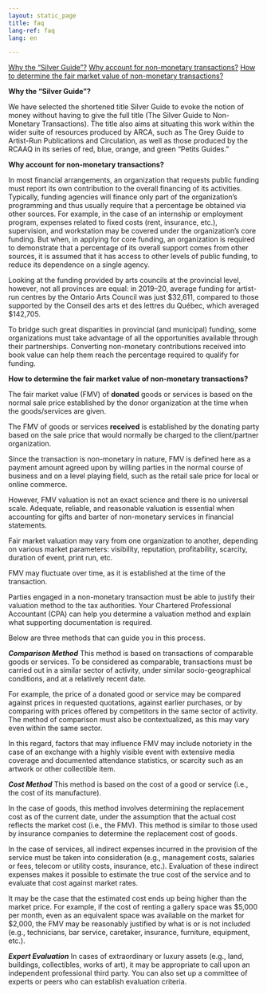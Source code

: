 ```yaml
---
layout: static_page
title: faq
lang-ref: faq
lang: en

---
```

<a href="#1">Why the “Silver Guide”?</a>
<a href="#2">Why account for non-monetary transactions?</a>
<a href="#3">How to determine the fair market value of non-monetary transactions?</a>

<a name="1"><strong>Why the “Silver Guide”?</strong></a>

We have selected the shortened title Silver Guide to evoke the notion of money without having to give the full title (The Silver Guide to Non-Monetary Transactions). The title also aims at situating this work within the wider suite of resources produced by ARCA, such as The Grey Guide to Artist-Run Publications and Circulation, as well as those produced by the RCAAQ in its series of red, blue, orange, and green “Petits Guides.”

<a name="2"><strong>Why account for non-monetary transactions?</strong></a>

In most financial arrangements, an organization that requests public funding must report its own contribution to the overall financing of its activities. Typically, funding agencies will finance only part of the organization’s programming and thus usually require that a percentage be obtained via other sources. For example, in the case of an internship or employment program, expenses related to fixed costs (rent, insurance, etc.), supervision, and workstation may be covered under the organization’s core funding. But when, in applying for core funding, an organization is required to demonstrate that a percentage of its overall support comes from other sources, it is assumed that it has access to other levels of public funding, to reduce its dependence on a single agency.

Looking at the funding provided by arts councils at the provincial level, however, not all provinces are equal: in 2019–20, average funding for artist-run centres by the Ontario Arts Council was just $32,611, compared to those supported by the Conseil des arts et des lettres du Québec, which averaged $142,705.

To bridge such great disparities in provincial (and municipal) funding, some organizations must take advantage of all the opportunities available through their partnerships. Converting non-monetary contributions received into book value can help them reach the percentage required to qualify for funding.

**How to determine the fair market value of non-monetary transactions?**

The fair market value (FMV) of **donated** goods or services is based on the normal sale price established by the donor organization at the time when the goods/services are given.

The FMV of goods or services **received** is established by the donating party based on the sale price that would normally be charged to the client/partner organization.

Since the transaction is non-monetary in nature, FMV is defined here as a payment amount agreed upon by willing parties in the normal course of business and on a level playing field, such as the retail sale price for local or online commerce.

However, FMV valuation is not an exact science and there is no universal scale. Adequate, reliable, and reasonable valuation is essential when accounting for gifts and barter of non-monetary services in financial statements.

Fair market valuation may vary from one organization to another, depending on various market parameters: visibility, reputation, profitability, scarcity, duration of event, print run, etc.

FMV may fluctuate over time, as it is established at the time of the transaction.

Parties engaged in a non-monetary transaction must be able to justify their valuation method to the tax authorities. Your Chartered Professional Accountant (CPA) can help you determine a valuation method and explain what supporting documentation is required.

Below are three methods that can guide you in this process.

***Comparison Method***
This method is based on transactions of comparable goods or services. To be considered as comparable, transactions must be carried out in a similar sector of activity, under similar socio-geographical conditions, and at a relatively recent date.

For example, the price of a donated good or service may be compared against prices in requested quotations, against earlier purchases, or by comparing with prices offered by competitors in the same sector of activity. The method of comparison must also be contextualized, as this may vary even within the same sector.

In this regard, factors that may influence FMV may include notoriety in the case of an exchange with a highly visible event with extensive media coverage and documented attendance statistics, or scarcity such as an artwork or other collectible item.

***Cost Method***
This method is based on the cost of a good or service (i.e., the cost of its manufacture).

In the case of goods, this method involves determining the replacement cost as of the current date, under the assumption that the actual cost reflects the market cost (i.e., the FMV). This method is similar to those used by insurance companies to determine the replacement cost of goods.

In the case of services, all indirect expenses incurred in the provision of the service must be taken into consideration (e.g., management costs, salaries or fees, telecom or utility costs, insurance, etc.). Evaluation of these indirect expenses makes it possible to estimate the true cost of the service and to evaluate that cost against market rates.

It may be the case that the estimated cost ends up being higher than the market price. For example, if the cost of renting a gallery space was $5,000 per month, even as an equivalent space was available on the market for $2,000, the FMV may be reasonably justified by what is or is not included (e.g., technicians, bar service, caretaker, insurance, furniture, equipment, etc.).

***Expert Evaluation***
In cases of extraordinary or luxury assets (e.g., land, buildings, collectibles, works of art), it may be appropriate to call upon an independent professional third party. You can also set up a committee of experts or peers who can establish evaluation criteria.
